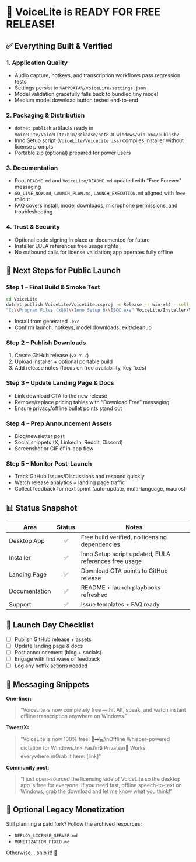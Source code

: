 # 🎉 VoiceLite is READY FOR FREE RELEASE!

## ✅ Everything Built & Verified

### 1. Application Quality
- Audio capture, hotkeys, and transcription workflows pass regression tests
- Settings persist to `%APPDATA%/VoiceLite/settings.json`
- Model validation gracefully falls back to bundled tiny model
- Medium model download button tested end-to-end

### 2. Packaging & Distribution
- `dotnet publish` artifacts ready in `VoiceLite/VoiceLite/bin/Release/net8.0-windows/win-x64/publish/`
- Inno Setup script (`VoiceLite/VoiceLite.iss`) compiles installer without license prompts
- Portable zip (optional) prepared for power users

### 3. Documentation
- Root `README.md` and `VoiceLite/README.md` updated with “Free Forever” messaging
- `GO_LIVE_NOW.md`, `LAUNCH_PLAN.md`, `LAUNCH_EXECUTION.md` aligned with free rollout
- FAQ covers install, model downloads, microphone permissions, and troubleshooting

### 4. Trust & Security
- Optional code signing in place or documented for future
- Installer EULA references free usage rights
- No outbound calls for license validation; app operates fully offline

## 🚀 Next Steps for Public Launch

### Step 1 – Final Build & Smoke Test
```bash
cd VoiceLite
dotnet publish VoiceLite/VoiceLite.csproj -c Release -r win-x64 --self-contained
"C:\\Program Files (x86)\\Inno Setup 6\\ISCC.exe" VoiceLite/Installer/VoiceLiteSetup_Simple.iss
```
- Install from generated `.exe`
- Confirm launch, hotkeys, model downloads, exit/cleanup

### Step 2 – Publish Downloads
1. Create GitHub release (`vX.Y.Z`)
2. Upload installer + optional portable build
3. Add release notes (focus on free availability, key fixes)

### Step 3 – Update Landing Page & Docs
- Link download CTA to the new release
- Remove/replace pricing tables with “Download Free” messaging
- Ensure privacy/offline bullet points stand out

### Step 4 – Prep Announcement Assets
- Blog/newsletter post
- Social snippets (X, LinkedIn, Reddit, Discord)
- Screenshot or GIF of in-app flow

### Step 5 – Monitor Post-Launch
- Track GitHub Issues/Discussions and respond quickly
- Watch release analytics + landing page traffic
- Collect feedback for next sprint (auto-update, multi-language, macros)

## 📊 Status Snapshot

| Area            | Status | Notes |
|-----------------|:------:|-------|
| Desktop App     | ✅     | Free build verified, no licensing dependencies |
| Installer       | ✅     | Inno Setup script updated, EULA references free usage |
| Landing Page    | ✅     | Download CTA points to GitHub release |
| Documentation   | ✅     | README + launch playbooks refreshed |
| Support         | ✅     | Issue templates + FAQ ready |

## 📣 Launch Day Checklist

- [ ] Publish GitHub release + assets
- [ ] Update landing page & docs
- [ ] Post announcement (blog + socials)
- [ ] Engage with first wave of feedback
- [ ] Log any hotfix actions needed

## 📝 Messaging Snippets

**One-liner:**
> “VoiceLite is now completely free — hit Alt, speak, and watch instant offline transcription anywhere on Windows.”

**Tweet/X:**
> "VoiceLite is now 100% free! 🎤➡️💻\nOffline Whisper-powered dictation for Windows.\n⚡ Fast\n🔒 Private\n🎯 Works everywhere.\nGrab it here: [link]"

**Community post:**
> “I just open-sourced the licensing side of VoiceLite so the desktop app is free for everyone. If you need fast, offline speech-to-text on Windows, grab the download and let me know what you think!”

## 🧭 Optional Legacy Monetization
Still planning a paid fork? Follow the archived resources:
- `DEPLOY_LICENSE_SERVER.md`
- `MONETIZATION_FIXED.md`

Otherwise… ship it! 🚀

